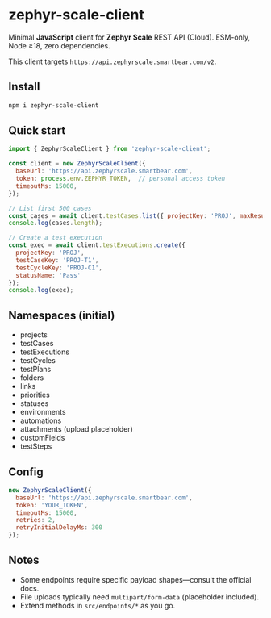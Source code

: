 # zephyr-scale-client

Minimal **JavaScript** client for **Zephyr Scale** REST API (Cloud). ESM-only, Node ≥18, zero dependencies.

 This client targets `https://api.zephyrscale.smartbear.com/v2`.

## Install
```bash
npm i zephyr-scale-client
```

## Quick start
```js
import { ZephyrScaleClient } from 'zephyr-scale-client';

const client = new ZephyrScaleClient({
  baseUrl: 'https://api.zephyrscale.smartbear.com',
  token: process.env.ZEPHYR_TOKEN,  // personal access token
  timeoutMs: 15000,
});

// List first 500 cases
const cases = await client.testCases.list({ projectKey: 'PROJ', maxResults: 100, limit: 500 });
console.log(cases.length);

// Create a test execution
const exec = await client.testExecutions.create({
  projectKey: 'PROJ',
  testCaseKey: 'PROJ-T1',
  testCycleKey: 'PROJ-C1',
  statusName: 'Pass'
});
console.log(exec);
```

## Namespaces (initial)
- projects
- testCases
- testExecutions
- testCycles
- testPlans
- folders
- links
- priorities
- statuses
- environments
- automations
- attachments (upload placeholder)
- customFields
- testSteps

## Config
```js
new ZephyrScaleClient({
  baseUrl: 'https://api.zephyrscale.smartbear.com',
  token: 'YOUR_TOKEN',
  timeoutMs: 15000,
  retries: 2,
  retryInitialDelayMs: 300
});
```

## Notes
- Some endpoints require specific payload shapes—consult the official docs.
- File uploads typically need `multipart/form-data` (placeholder included).
- Extend methods in `src/endpoints/*` as you go.
